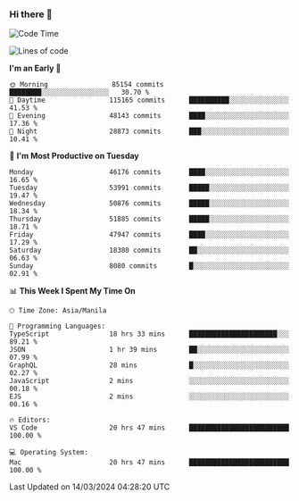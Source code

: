 ### Hi there 👋

<!--START_SECTION:waka-->
![Code Time](http://img.shields.io/badge/Code%20Time-4%2C958%20hrs%206%20mins-blue)

![Lines of code](https://img.shields.io/badge/From%20Hello%20World%20I%27ve%20Written-119.1%20million%20lines%20of%20code-blue)

**I'm an Early 🐤** 

```text
🌞 Morning                85154 commits       ████████░░░░░░░░░░░░░░░░░   30.70 % 
🌆 Daytime                115165 commits      ██████████░░░░░░░░░░░░░░░   41.53 % 
🌃 Evening                48143 commits       ████░░░░░░░░░░░░░░░░░░░░░   17.36 % 
🌙 Night                  28873 commits       ███░░░░░░░░░░░░░░░░░░░░░░   10.41 % 
```
📅 **I'm Most Productive on Tuesday** 

```text
Monday                   46176 commits       ████░░░░░░░░░░░░░░░░░░░░░   16.65 % 
Tuesday                  53991 commits       █████░░░░░░░░░░░░░░░░░░░░   19.47 % 
Wednesday                50876 commits       █████░░░░░░░░░░░░░░░░░░░░   18.34 % 
Thursday                 51885 commits       █████░░░░░░░░░░░░░░░░░░░░   18.71 % 
Friday                   47947 commits       ████░░░░░░░░░░░░░░░░░░░░░   17.29 % 
Saturday                 18380 commits       ██░░░░░░░░░░░░░░░░░░░░░░░   06.63 % 
Sunday                   8080 commits        █░░░░░░░░░░░░░░░░░░░░░░░░   02.91 % 
```


📊 **This Week I Spent My Time On** 

```text
🕑︎ Time Zone: Asia/Manila

💬 Programming Languages: 
TypeScript               18 hrs 33 mins      ██████████████████████░░░   89.21 % 
JSON                     1 hr 39 mins        ██░░░░░░░░░░░░░░░░░░░░░░░   07.99 % 
GraphQL                  28 mins             █░░░░░░░░░░░░░░░░░░░░░░░░   02.27 % 
JavaScript               2 mins              ░░░░░░░░░░░░░░░░░░░░░░░░░   00.18 % 
EJS                      2 mins              ░░░░░░░░░░░░░░░░░░░░░░░░░   00.16 % 

🔥 Editors: 
VS Code                  20 hrs 47 mins      █████████████████████████   100.00 % 

💻 Operating System: 
Mac                      20 hrs 47 mins      █████████████████████████   100.00 % 
```


 Last Updated on 14/03/2024 04:28:20 UTC
<!--END_SECTION:waka-->


<!--
**rad182/rad182** is a ✨ _special_ ✨ repository because its `README.md` (this file) appears on your GitHub profile.

Here are some ideas to get you started:

- 🔭 I’m currently working on ...
- 🌱 I’m currently learning ...
- 👯 I’m looking to collaborate on ...
- 🤔 I’m looking for help with ...
- 💬 Ask me about ...
- 📫 How to reach me: ...
- 😄 Pronouns: ...
- ⚡ Fun fact: ...
-->
